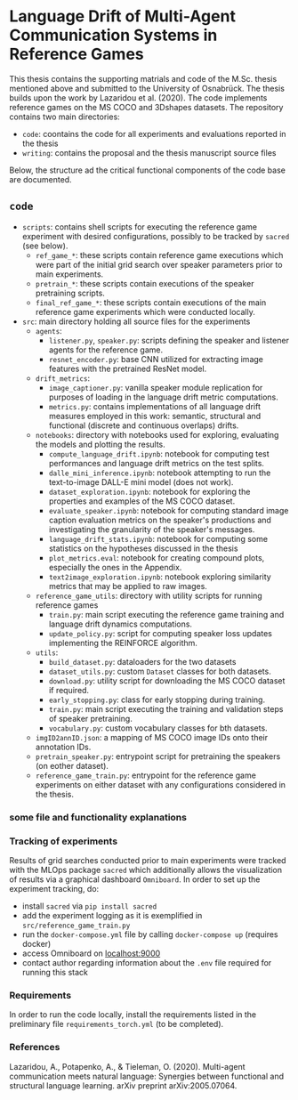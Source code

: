 # Language Drift of Multi-Agent Communication Systems in Reference Games

This thesis contains the supporting matrials and code of the M.Sc. thesis mentioned above and submitted to the University of Osnabrück. The thesis builds upon the work by Lazaridou et al. (2020). The code implements reference games on the MS COCO and 3Dshapes datasets.
The repository contains two main directories:

* `code`: coontains the code for all experiments and evaluations reported in the thesis
* `writing`: contains the proposal and the thesis manuscript source files

Below, the structure ad the critical functional components of the code base are documented. 

## `code`

* `scripts`: contains shell scripts for executing the reference game experiment with desired configurations, possibly to be tracked by `sacred` (see below). 
    * `ref_game_*`: these scripts contain reference game executions which were part of the initial grid search over speaker parameters prior to main experiments. 
    * `pretrain_*`: these scripts contain executions of the speaker pretraining scripts.
    * `final_ref_game_*`: these scripts contain executions of the main reference game experiments which were conducted locally.
* `src`: main directory holding all source files for the experiments
    * `agents`: 
        * `listener.py`, `speaker.py`: scripts defining the speaker and listener agents for the reference game.
        * `resnet_encoder.py`: base CNN utilized for extracting image features with the pretrained ResNet model.
    * `drift_metrics`:
        * `image_captioner.py`: vanilla speaker module replication for purposes of loading in the language drift metric computations.
        * `metrics.py`: contains implementations of all language drift measures employed in this work: semantic, structural and functional (discrete and continuous overlaps) drifts.
    * `notebooks`: directory with notebooks used for exploring, evaluating the models and plotting the results.
        * `compute_language_drift.ipynb`: notebook for computing test performances and language drift metrics on the test splits.
        * `dalle_mini_inference.ipynb`: notebook attempting to run the text-to-image DALL-E mini model (does not work).
        * `dataset_exploration.ipynb`: notebook for exploring the properties and examples of the MS COCO dataset.
        * `evaluate_speaker.ipynb`: notebook for computing standard image caption evaluation metrics on the speaker's productions and investigating the granularity of the speaker's messages.
        * `language_drift_stats.ipynb`: notebook for computing some statistics on the hypotheses discussed in the thesis
        * `plot_metrics.eval`: notebook for creating compound plots, especially the ones in the Appendix.
        * `text2image_exploration.ipynb`: notebook exploring similarity metrics that may be applied to raw images. 
    * `reference_game_utils`: directory with utility scripts for running reference games
        * `train.py`: main script executing the reference game training and language drift dynamics computations.
        * `update_policy.py`: script for computing speaker loss updates implementing the REINFORCE algorithm.
    * `utils`:
        * `build_dataset.py`: dataloaders for the two datasets
        * `dataset_utils.py`: custom `Dataset` classes for both datasets.
        * `download.py`: utility script for downloading the MS COCO dataset if required.
        * `early_stopping.py`: class for early stopping during training.
        * `train.py`: main script executing the training and validation steps of speaker pretraining.
        * `vocabulary.py`: custom vocabulary classes for bth datasets.
    * `imgID2annID.json`: a mapping of MS COCO image IDs onto their annotation IDs.
    * `pretrain_speaker.py`: entrypoint script for pretraining the speakers (on eother dataset).
    * `reference_game_train.py`: entrypoint for the reference game experiments on either dataset with any configurations considered in the thesis.


### some file and functionality explanations 

### Tracking of experiments

Results of grid searches conducted prior to main experiments were tracked with the MLOps package `sacred` which additionally allows the visualization of results via a graphical dashboard `Omniboard`. In order to set up the experiment tracking, do:
* install `sacred` via `pip install sacred`
* add the experiment logging as it is exemplified in `src/reference_game_train.py`
* run the `docker-compose.yml` file by calling `docker-compose up` (requires docker)
* access Omniboard on [localhost:9000](localhost:9000)
* contact author regarding information about the `.env` file required for running this stack

### Requirements

In order to run the code locally, install the requirements listed in the preliminary file `requirements_torch.yml` (to be completed).

### References 
Lazaridou, A., Potapenko, A., & Tieleman, O. (2020). Multi-agent communication meets
natural language: Synergies between functional and structural language learning.
arXiv preprint arXiv:2005.07064.
